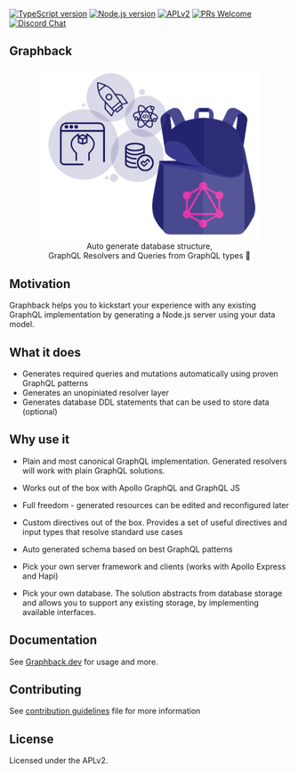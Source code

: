 [![TypeScript version][ts-badge]][typescript-30]
[![Node.js version][nodejs-badge]][nodejs]
[![APLv2][license-badge]][LICENSE]
[![PRs Welcome][prs-badge]][prs]
[![Discord Chat](https://img.shields.io/discord/632220458137419776)](https://discord.gg/mJ7j84m)

## Graphback

<p align="center">
  <img width="400" src="https://github.com/aerogear/graphback/raw/master/website/static/img/graphback.png">
  <br/>
  Auto generate database structure, <br/>
  GraphQL Resolvers and Queries from GraphQL types 🚀
</p>

## Motivation

Graphback helps you to kickstart your experience with any existing GraphQL implementation
by generating a Node.js server using your data model.

## What it does

- Generates required queries and mutations automatically using proven GraphQL patterns
- Generates an unopiniated resolver layer
- Generates database DDL statements that can be used to store data (optional)

## Why use it

- Plain and most canonical GraphQL implementation. Generated resolvers will work with plain GraphQL solutions.

- Works out of the box with Apollo GraphQL and GraphQL JS

- Full freedom - generated resources can be edited and reconfigured later

- Custom directives out of the box. Provides a set of useful directives and input types that resolve standard use cases

- Auto generated schema based on best GraphQL patterns

- Pick your own server framework and clients (works with Apollo Express and Hapi)

- Pick your own database. The solution abstracts from database storage and allows you to support any existing storage, by
implementing available interfaces.

## Documentation

 See [Graphback.dev](https://graphback.dev) for usage and more.

## Contributing

See [contribution guidelines](./CONTRIBUTING.md) file for more information

## License

Licensed under the APLv2.

[ts-badge]: https://img.shields.io/badge/TypeScript-3.0-blue.svg
[nodejs-badge]: https://img.shields.io/badge/Node.js->=%208.9-blue.svg
[prs-badge]: https://img.shields.io/badge/PRs-welcome-brightgreen.svg
[license-badge]: https://img.shields.io/badge/license-APLv2-blue.svg
[typescript-30]: https://www.typescriptlang.org/docs/handbook/release-notes/typescript-3-0.html
[nodejs]: https://nodejs.org/dist/latest-v8.x/docs/api/
[license]: https://github.com/wtrocki/graphql-resolver-gen/blob/master/LICENSE
[prs]: http://makeapullrequest.com
